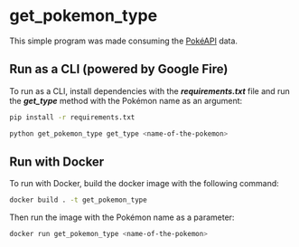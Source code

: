 # get_pokemon_type

This simple program was made consuming the [PokéAPI]("https://pokeapi.co/") data.

## Run as a CLI (powered by Google Fire)

To run as a CLI, install dependencies with the **_requirements.txt_** file and run the **_get\_type_** method 
with the Pokémon name as an argument:

```bash
pip install -r requirements.txt

python get_pokemon_type get_type <name-of-the-pokemon>
```

## Run with Docker

To run with Docker, build the docker image with the following command:

```bash
docker build . -t get_pokemon_type
```

Then run the image with the Pokémon name as a parameter:

```bash
docker run get_pokemon_type <name-of-the-pokemon>
```